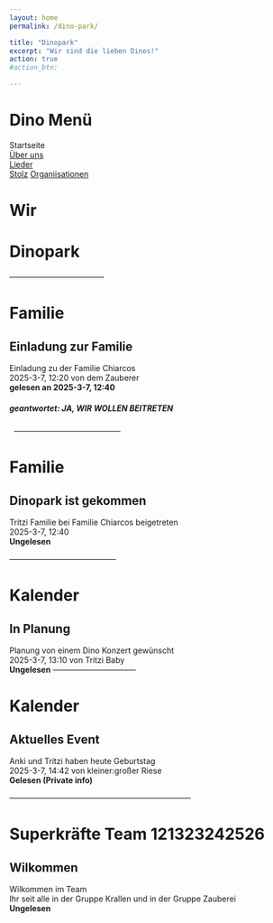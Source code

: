 ```yaml
---
layout: home
permalink: /dino-park/

title: "Dinopark"
excerpt: "Wir sind die lieben Dinos!"
action: true
#action_btn:

---
```


# Dino Menü
Startseite\
[Über uns](/dino-park/welcome)\
[Lieder](/dino-park/songs)\
[Stolz](/dino-park/stolz)
[Organiisationen](/dino-park/orgas/)

# Wir 

#  Dinopark
––––––––––––––––––––––––
# Familie
## Einladung zur Familie
Einladung zu der Familie Chiarcos\
2025-3-7, 12:20 von dem Zauberer\
**gelesen an 2025-3-7, 12:40**
##### geantwortet: JA, WIR WOLLEN BEITRETEN
&nbsp;
–––––––––––––––––––––––––––
# Familie
## Dinopark ist gekommen
Tritzi Familie bei Familie Chiarcos beigetreten\
2025-3-7, 12:40\
**Ungelesen**

–––––––––––––––––––––––––––
# Kalender
## In Planung
Planung von einem Dino Konzert gewünscht\
2025-3-7, 13:10 von Tritzi Baby\
**Ungelesen**
–––––––––––––––––––––
# Kalender
## Aktuelles Event
Anki und Tritzi haben heute Geburtstag\
2025-3-7, 14:42 von kleiner:großer Riese\
**Gelesen (Private info)**

———————————————————————
# Superkräfte Team 121323242526
## Wilkommen
Wilkommen im Team\
Ihr seit alle in der Gruppe Krallen und in der Gruppe Zauberei\
**Ungelesen**
